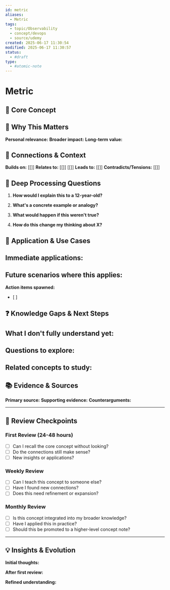 ```yaml
---
id: metric
aliases:
  - Metric
tags:
  - topic/Observability
  - concept/devops
  - source/udemy
created: 2025-06-17 11:30:54
modified: 2025-06-17 11:30:57
status:
  - #draft
type:
  - #atomic-note
---
```


# Metric
## 🎯 Core Concept



## 🧠 Why This Matters
**Personal relevance:** 
**Broader impact:** 
**Long-term value:** 

## 🔗 Connections & Context
**Builds on:** [[]] 
**Relates to:** [[]] [[]] 
**Leads to:** [[]] 
**Contradicts/Tensions:** [[]] 

## 📝 Deep Processing Questions
1. **How would I explain this to a 12-year-old?**
   
2. **What's a concrete example or analogy?**
   
3. **What would happen if this weren't true?**
   
4. **How do this change my thinking about X?**

## 🔧 Application & Use Cases
**Immediate applications:**
- 

**Future scenarios where this applies:**
- 

**Action items spawned:**
- [ ] 

## ❓ Knowledge Gaps & Next Steps
**What I don't fully understand yet:**
- 

**Questions to explore:**
- 

**Related concepts to study:**
- 

## 📚 Evidence & Sources
**Primary source:** 
**Supporting evidence:** 
**Counterarguments:** 

---

## 🔄 Review Checkpoints

### First Review (24-48 hours)
- [ ] Can I recall the core concept without looking?
- [ ] Do the connections still make sense?
- [ ] New insights or applications?

### Weekly Review
- [ ] Can I teach this concept to someone else?
- [ ] Have I found new connections?
- [ ] Does this need refinement or expansion?

### Monthly Review
- [ ] Is this concept integrated into my broader knowledge?
- [ ] Have I applied this in practice?
- [ ] Should this be promoted to a higher-level concept note?

---

## 💡 Insights & Evolution
**Initial thoughts:** 

**After first review:** 

**Refined understanding:**
